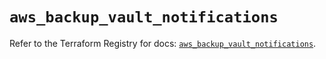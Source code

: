 # `aws_backup_vault_notifications`

Refer to the Terraform Registry for docs: [`aws_backup_vault_notifications`](https://registry.terraform.io/providers/hashicorp/aws/5.95.0/docs/resources/backup_vault_notifications).
